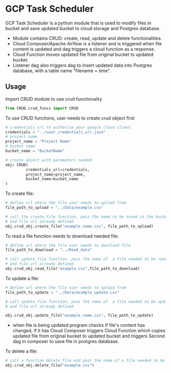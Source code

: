 # GCP Task Scheduler
 GCP Task Scheduler is a python module that is used to modify files in 
 bucket and save updated bucket to cloud storage and Postgres database. 
- Module contains CRUD: create, read, update and delete functionalities. 
- Cloud Composer/Apache Airflow is a listener and is triggered when file 
content is updated and dag triggers a cloud function as a response.
- Cloud Function moves updated file from original bucket to updated bucket.
- Listener dag also triggers dag to insert updated data into Postgres 
 database, with a table name "filename + time".


## Usage

Import CRUD module to use crud functionality

```python
from CRUD.crud_funcs import CRUD
```
To use CRUD functions, user needs to create crud object first

```python
# credentials url to authorise your google cloud client
credentials = "../user_credentials_url.json"
# project name
project_name = "Project Name"
# bucket name
bucket_name = "BucketName"

# create object with parameters needed 
obj= CRUD(
         credentials_url=credentials,
         project_name=project_name,
         bucket_name=bucket_name
)
```
To create file:

```python
# define url where the file user needs to upload from
file_path_to_upload = "../Data/example.csv"

# call the create_file function, pass the name to be saved in the bucket
# and file url already defined
obj.crud_obj.create_file("example_name.csv", file_path_to_upload)
```

To read a file function needs to download needed file:

```python
# define url where the file user needs to download file
file_path_to_download = "../Read_data"

# call update_file function, pass the name of  a file needed to be read
# and file url already defined
obj.crud_obj.read_file("example.csv",file_path_to_download)

```

To update a file:
```python
# define url where the file user needs to upload from
file_path_to_update = "../Data/example_update.csv"

# call update_file function, pass the name of  a file needed to be updated
# and file url already defined

obj.crud_obj.update_file("example_name.csv", file_path_to_update)
```
- when file is being updated program checks if file's content has changed, 
if it has Cloud Composer triggers Cloud Function which copies updated 
file from original bucket to updated bucket and triggers Second dag in 
composer to save file in postgres database.


 To delete a file:
```python
# call a function delete_file and pass the name of a file needed to be deleted
obj.crud_obj.delete_file("example.csv")
```

